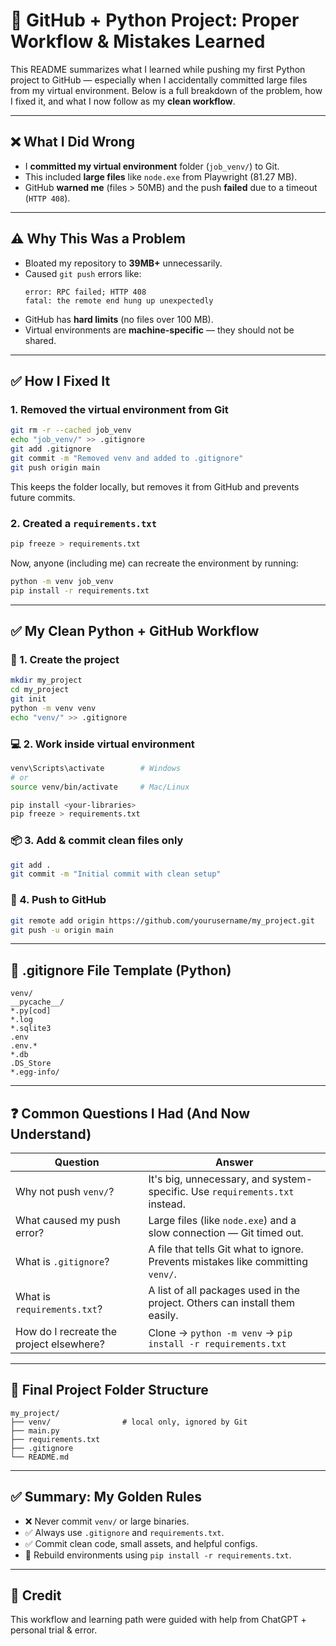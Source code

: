 # 🧠 GitHub + Python Project: Proper Workflow & Mistakes Learned

This README summarizes what I learned while pushing my first Python project to GitHub — especially when I accidentally committed large files from my virtual environment. Below is a full breakdown of the problem, how I fixed it, and what I now follow as my **clean workflow**.

---

## ❌ What I Did Wrong

- I **committed my virtual environment** folder (`job_venv/`) to Git.
- This included **large files** like `node.exe` from Playwright (81.27 MB).
- GitHub **warned me** (files > 50MB) and the push **failed** due to a timeout (`HTTP 408`).

---

## ⚠️ Why This Was a Problem

- Bloated my repository to **39MB+** unnecessarily.
- Caused `git push` errors like:
  ```
  error: RPC failed; HTTP 408
  fatal: the remote end hung up unexpectedly
  ```
- GitHub has **hard limits** (no files over 100 MB).
- Virtual environments are **machine-specific** — they should not be shared.

---

## ✅ How I Fixed It

### 1. Removed the virtual environment from Git

```bash
git rm -r --cached job_venv
echo "job_venv/" >> .gitignore
git add .gitignore
git commit -m "Removed venv and added to .gitignore"
git push origin main
```

This keeps the folder locally, but removes it from GitHub and prevents future commits.

### 2. Created a `requirements.txt`

```bash
pip freeze > requirements.txt
```

Now, anyone (including me) can recreate the environment by running:

```bash
python -m venv job_venv
pip install -r requirements.txt
```

---

## ✅ My Clean Python + GitHub Workflow

### 📁 1. Create the project

```bash
mkdir my_project
cd my_project
git init
python -m venv venv
echo "venv/" >> .gitignore
```

### 💻 2. Work inside virtual environment

```bash
venv\Scripts\activate        # Windows
# or
source venv/bin/activate     # Mac/Linux

pip install <your-libraries>
pip freeze > requirements.txt
```

### 📦 3. Add & commit clean files only

```bash
git add .
git commit -m "Initial commit with clean setup"
```

### 🚀 4. Push to GitHub

```bash
git remote add origin https://github.com/yourusername/my_project.git
git push -u origin main
```

---

## 📌 .gitignore File Template (Python)

```gitignore
venv/
__pycache__/
*.py[cod]
*.log
*.sqlite3
.env
.env.*
*.db
.DS_Store
*.egg-info/
```

---

## ❓ Common Questions I Had (And Now Understand)

| Question | Answer |
|---------|--------|
| Why not push `venv/`? | It's big, unnecessary, and system-specific. Use `requirements.txt` instead. |
| What caused my push error? | Large files (like `node.exe`) and a slow connection — Git timed out. |
| What is `.gitignore`? | A file that tells Git what to ignore. Prevents mistakes like committing `venv/`. |
| What is `requirements.txt`? | A list of all packages used in the project. Others can install them easily. |
| How do I recreate the project elsewhere? | Clone → `python -m venv` → `pip install -r requirements.txt` |

---

## 🧪 Final Project Folder Structure

```
my_project/
├── venv/                # local only, ignored by Git
├── main.py
├── requirements.txt
├── .gitignore
└── README.md
```

---

## ✅ Summary: My Golden Rules

- ❌ Never commit `venv/` or large binaries.
- ✅ Always use `.gitignore` and `requirements.txt`.
- ✅ Commit clean code, small assets, and helpful configs.
- 🔁 Rebuild environments using `pip install -r requirements.txt`.

---

## 🙏 Credit

This workflow and learning path were guided with help from ChatGPT + personal trial & error.

